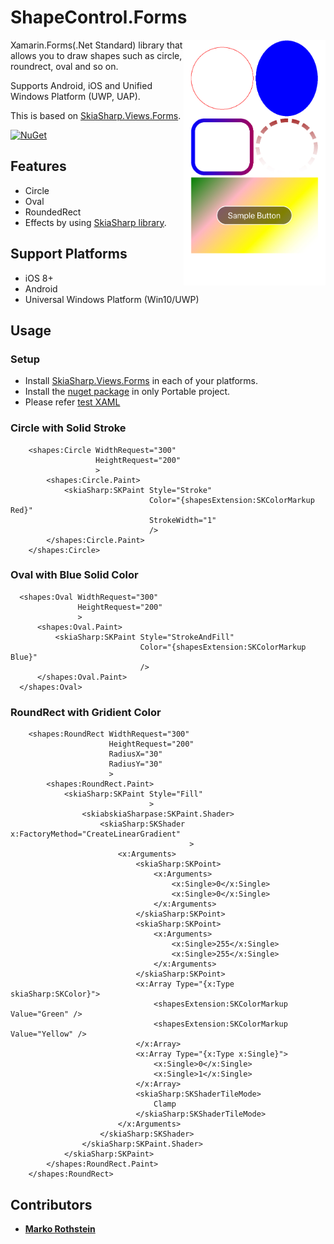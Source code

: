 # ShapeControl.Forms

<img src="ScreenShots/IMG_1113.JPG" width="45%" height="45%" align="right"/>

Xamarin.Forms(.Net Standard) library that allows you to draw shapes such as circle, roundrect, oval and so on.

Supports Android, iOS and Unified Windows Platform (UWP, UAP).

This is based on [SkiaSharp.Views.Forms](https://www.nuget.org/packages/SkiaSharp.Views.Forms).

[![NuGet](https://img.shields.io/nuget/v/ShapeControl.Forms.svg)](https://www.nuget.org/packages/ShapeControl.Forms/)

## Features

* Circle
* Oval
* RoundedRect
* Effects by using [SkiaSharp library](https://www.nuget.org/packages/SkiaSharp.Views.Forms).

## Support Platforms

* iOS 8+
* Android
* Universal Windows Platform (Win10/UWP)

## Usage

### Setup

* Install [SkiaSharp.Views.Forms](https://www.nuget.org/packages/SkiaSharp.Views.Forms) in each of your platforms.
* Install the [nuget package](https://www.nuget.org/packages/ShapeControl.Forms/) in only Portable project.
* Please refer [test XAML](Test/Test/MainPage.xaml)

### Circle with Solid Stroke

```
    <shapes:Circle WidthRequest="300"
                   HeightRequest="200"
                   >
        <shapes:Circle.Paint>
            <skiaSharp:SKPaint Style="Stroke"
                               Color="{shapesExtension:SKColorMarkup Red}"
                               StrokeWidth="1"
                               />
        </shapes:Circle.Paint>
    </shapes:Circle>
```

### Oval with Blue Solid Color

```
  <shapes:Oval WidthRequest="300"
               HeightRequest="200"
               >
      <shapes:Oval.Paint>
          <skiaSharp:SKPaint Style="StrokeAndFill"
                             Color="{shapesExtension:SKColorMarkup Blue}"
                             />
      </shapes:Oval.Paint>
  </shapes:Oval>
```

### RoundRect with Gridient Color

```
    <shapes:RoundRect WidthRequest="300"
                      HeightRequest="200"
                      RadiusX="30"
                      RadiusY="30"
                      >
        <shapes:RoundRect.Paint>
            <skiaSharp:SKPaint Style="Fill"
                               >
                <skiabskiaSharpase:SKPaint.Shader>
                    <skiaSharp:SKShader x:FactoryMethod="CreateLinearGradient"
                                        >
                        <x:Arguments>
                            <skiaSharp:SKPoint>
                                <x:Arguments>
                                    <x:Single>0</x:Single>
                                    <x:Single>0</x:Single>
                                </x:Arguments>
                            </skiaSharp:SKPoint>
                            <skiaSharp:SKPoint>
                                <x:Arguments>
                                    <x:Single>255</x:Single>
                                    <x:Single>255</x:Single>
                                </x:Arguments>
                            </skiaSharp:SKPoint>
                            <x:Array Type="{x:Type skiaSharp:SKColor}">
                                <shapesExtension:SKColorMarkup Value="Green" />
                                <shapesExtension:SKColorMarkup Value="Yellow" />
                            </x:Array>
                            <x:Array Type="{x:Type x:Single}">
                                <x:Single>0</x:Single>
                                <x:Single>1</x:Single>
                            </x:Array>
                            <skiaSharp:SKShaderTileMode>
                                Clamp
                            </skiaSharp:SKShaderTileMode>
                        </x:Arguments>
                    </skiaSharp:SKShader>
                </skiaSharp:SKPaint.Shader>
            </skiaSharp:SKPaint>
        </shapes:RoundRect.Paint>
    </shapes:RoundRect>
```

## Contributors

* **[Marko Rothstein](https://www.facebook.com/profile.php?id=100014026622428)**
